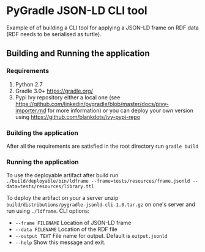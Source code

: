 # PyGradle JSON-LD CLI tool

Example of of building a CLI tool for applying a JSON-LD frame on RDF data (RDF needs to be serialised as turtle).

## Building and Running the application

### Requirements
1. Python 2.7
2. Gradle 3.0+ https://gradle.org/
3. Pypi Ivy repository either a local one (see https://github.com/linkedin/pygradle/blob/master/docs/pivy-importer.md for more information) or you can deploy your own version using https://github.com/blankdots/ivy-pypi-repo


### Building the application

After all the requirements are satisfied in the root directory run `gradle build`

### Running the application

To use the deployable artifact after build run `./build/deployable/bin/ldframe --frame=tests/resources/frame.jsonld --data=tests/resources/library.ttl`

To deploy the artifact on your a server unzip `build/distributions/pygradle-jsonld-cli-1.0.tar.gz` on one's server and run using `./ldframe`. CLI options:

* `--frame FILENAME`  Location of JSON-LD frame
* `--data FILENAME`   Location of the RDF file
* `--output TEXT`     File name for output. Default is `output.jsonld`
* `--help`            Show this message and exit.
